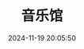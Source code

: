 ---
title: 音乐馆
date: 2024-11-19 20:05:50
type: music
aplayer: true
top_img: false
comments: false
aside: false
---